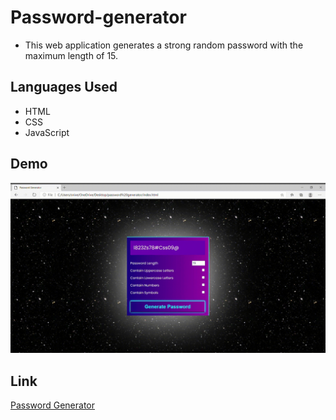 # Password-generator
+ This web application generates a strong random password with the maximum length of 15.

## Languages Used
+ HTML
+ CSS
+ JavaScript

## Demo
![](Password-Generator-Profile-1-Microsoft_-Edge-2020-09-07-23-00-38.gif)

## Link
[Password Generator](https://nivethitha167.000webhostapp.com/password%20generator/index.html)
